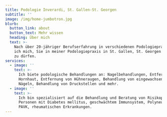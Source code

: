 ```yaml
---
title: Podologie Inverardi, St. Gallen-St. Georgen
subtitle: ''
image: /img/home-jumbotron.jpg
blurb:
  button_link: about
  button_text: Mehr wissen
  heading: Über mich
  text: >-
    Nach über 20-jähriger Berufserfahrung in verschiedenen Podologiepraxen freue
    ich mich, Sie in meiner Podologiepraxis in St. Gallen, St. Georgen begrüssen
    zu dürfen.
services:
  - image: ''
    text: >-
      Ich biete podologische Behandlungen an: Nagelbehandlungen, Entfernen von
      Hornhaut, Entfernung von Hühneraugen, Behandlung von eingewachsenen
      Nägeln, Behandlung von Druckstellen und mehr.
  - image: ''
    text: >-
      Ich bin spezialisiert auf die Behandlung und Beratung von Risikopatienten:
      Personen mit Diabetes mellitus, geschwächtem Immunsystem, Polyneuropathie,
      PAVK, rheumatischen Erkrankungen.
---
```


